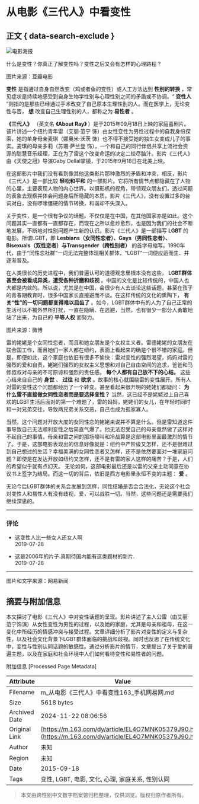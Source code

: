 # 从电影《三代人》中看变性

## 正文 { data-search-exclude }


![电影海报](https://nimg.ws.126.net/?url=https%3A%2F%2Fstatic.ws.126.net%2Ff2e%2Fwap%2Fcommon%2Fimages%2Fweixinfixed1200low.jpg&thumbnail=750x2147483647&quality=75&type=jpg)

什么是变性？你真正了解变性吗？变性之后又会有怎样的心理路程？

图片来源：豆瓣电影

**变性** 是指通过自身自然改变（鸡或者鱼的变性）或人工方法达到 **性别的转换** ，常见症状是持续地感受到自身生物学性别与心理性别之间的矛盾或不协调。“ **变性人** ”则指的是那些已经通过手术改变了自己原本生理性别的人。而在医学上，无论变性与否， **想** 改变自己生理性别的人，都称之为 **易性者** 。

**《三代人》** （英文名 **《About Ray》** ）是于2015年09月18日上映的家庭喜剧片。该片讲述一个纽约青年雷（艾丽·范宁 饰）由女性变性为男性过程中的自我身份探索，她的单身母亲麦琪（娜奥米·沃茨 饰）也不得不接受她的独生女变成儿子的事实。麦琪的母亲多莉（苏珊·萨兰登 饰），一个和自己的同行伴侣共享上流社会资源的聪慧音乐经理，正在为了雷这个改变命运的决定二绞尽脑汁。影片《三代人》由《天使之冠》导演Gaby Dellal掌镜，于2015年9月18日在北美上映。

在这部影片中我们没有看到像其他这类影片那种激烈的矛盾和冲突，相反，影片《三代人》是一部比较 **轻松和平和** 的一部影片。它将所有情节点都隐藏在了人物的心里，主要表现人物的内心世界。以摄影机的视角，带领观众朋友们，透过问题的表象去观察并体会问题身后所隐藏的本质。影片《三代人》，没有设置过多的台词对白，没有啰嗦僵硬的情节转换，和谐却不失深入。

关于变性，是一个很有争议的话题。不仅仅是在中国，在其他国家亦是如此。这个问题其实一直都有一直都存在，而现在之所以愈炒愈烈，也是因为我们的社会不断地发展，不断地对性别问题产生新的认识。影片《三代人》是一部描写 **LGBT** 的电影。所谓LGBT，即 **Lesbians（女同性恋者）、Gays（男同性恋者）、Bisexuals（双性恋者）与Transgender（跨性别者）** 的首字母缩写。1990年代，由于“同性恋社群”一词无法完整体现相关群体，“LGBT”一词便应运而生、并逐渐普及。

在人类很长的历史进程中，我们普遍认可的道德观念里根本没有这些， **LGBT群体甚至会被看成异类，遭受各种折磨和歧视** 。中国的文化是比较传统的，中国人也大都是内敛的。所以说，尤其是在中国，会很少有人去谈论这些话题，甚至在孩子的青春期教育时，很多中国家长直接避而不谈。在这样传统的文化的熏陶下， **有关“性”的一切问题都变得难以启齿了** 。如今，LGBT群体中有的人为了自己正常的生活可以不被外界所打扰，一直在隐瞒、在逃避，当然，也有很少一部分人勇敢地站了出来，为自己的 **平等人权** 而努力。

图片来源：微博

雷的姥姥是个女同性恋者，而且和她女朋友是个女权主义者。雷德姥姥的女朋友在联合国工作，而且她们一家人都在纽约，表面上看起来的确是个很不错的家庭。但是，即便如此，这个家庭也依旧有很多不愉快：雷对变性的强烈渴望，妈妈对雷的强烈的爱和自责，姥姥们强烈的女权主义思想和对自己自由空间的追求，爸爸和马修叔叔对母亲的不可原谅和强烈的责任感。 **每个人都有自己放不下的心结。** 这些心结来自自己的 **身世** 、 **过往** 和 **欲求** 。故事的核心就围绕雷的变性展开。所有人对雷的变性这个问题都经历了一个转变。甚至看起来很开明的姥姥们都疑问： **为什么雷不直接做女同性恋者而是要选择变性？** 当然，这已经不是姥姥过上自己喜欢的LGBT生活后面对的第一个难题了，雷的妈妈，姥姥们的女儿，在年轻时同时和一对兄弟交往，导致两兄弟关系交恶，自己也成为孤家寡人。

当然，这个问题对开放大度的女同性恋的姥姥来说并不算是什么。但是雷知道这件事导致自己无法顺利变性之后简直气爆了。他无法忍受自己的母亲竟然做了这样对不起自己的事情。母亲和雷之间的那场嚎叫和冷战算是这部电影里面最激烈的情节了。于是，这部电影表现出的信息好像就是：纽约中产阶级又怎样，还不是很难过到自己想过的生活？幸福美满的女同性恋者又怎样，还不是依然要面对一堆家庭问题？即使是在发达开放如纽约又怎样，还不是有雷的家人这样的痛苦？于是，人们的希望似乎就有点幻灭。 无论如何，这部电影最后还是以雷的父亲主动同意在协议书上签字为结局。而这一切的背后，依旧是西方电影里永恒不变的主题： **爱** 。

无论今后LGBT群体的关系会发展到怎样，同性结婚是否会合法化，无论这个社会对变性人和易性人有没有歧视，爱，可以战胜一切。当然，这些问题还是需要我们继续深思的。

--- 

### 评论

- 这变性人比一些女人还女人啊  
  2019-07-28

- 这是2006年的片子.真期待国内能有这类题材的新片.  
  2019-07-28

--- 

图片和文字来源：网易新闻

## 摘要与附加信息

<!-- tcd_abstract -->
本文探讨了电影《三代人》中对变性话题的呈现。影片讲述了主人公雷（由艾丽·范宁饰演）从女性变性为男性的过程，以及她的家庭，尤其是母亲和祖母，在这一变化中所经历的情感冲突与接受过程。文章详细分析了影片对变性的定义与复杂性，以及社会文化背景下LGBT群体面临的挑战和歧视。同时也反思了在传统文化中，变性与性别认同话题的敏感性。通过分析影片的情节，文章提出了关于爱的普遍主题，以及在家庭和社会环境中人们如何看待变性和易性者的问题。
<!-- tcd_abstract_end -->

附加信息 [Processed Page Metadata]

| Attribute       | Value                                  |
|-----------------|----------------------------------------|
| Filename        | m_从电影《三代人》中看变性163_手机网易网.md                             |
| Size            | 5618 bytes                           |
| Archived Date   | 2024-11-22 08:06:56                             |
| Original Link   | [https://m.163.com/dy/article/EL4O7MNK05379J90.html](https://m.163.com/dy/article/EL4O7MNK05379J90.html)                       |
| Author          | 未知                               |
| Region          | 未知                               |
| Date            | 2015-09-18                                 |
| Tags            | 变性, LGBT, 电影, 文化, 心理, 家庭关系, 性别认同                                 |
>
> 本文由跨性别中文数字档案馆归档整理，仅供浏览。版权归原作者所有。
>